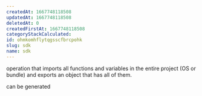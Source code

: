 ```yaml
---
createdAt: 1667748118508
updatedAt: 1667748118508
deletedAt: 0
createdFirstAt: 1667748118508
categoryStackCalculated: 
id: ohmkomhflytqgsscfbrcpohk
slug: sdk
name: sdk
---
```


operation that imports all functions and variables in the entire project (OS or bundle) and exports an object that has all of them.

can be generated
